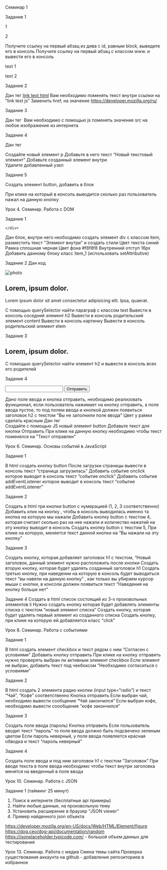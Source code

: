 Семинар 1

Задание 1

<div id="block">
<p>1</p>
<p>2</p>
</div>
Получите ссылку на первый абзац из дива с id, равным block, выведите его в консоль
Получите ссылку на первый абзац с классом www. и вывести его в консоль
<p class="www">text 1</p>
<p class="www">text 2</p>

Задание 2

Дан тег <a class="link" href="#">link text html</a>
Вам необходимо поменять текст внутри ссылки на “link text js”
Заменить href, на значение https://developer.mozilla.org/ru/

Задание 3

Дан тег <img class="photo" src="" alt="">
Вам необходимо с помощью js поменять значение src на любое изображение из интернета

Задание 4

Дан тег <div class="content"></div>
Создайте новый элемент p
Добавьте в него текст “Новый текстовый элемент”
Добавьте созданный элемент внутри <div class="content"></div>
Удалите добавленный узел

Задание 5

Создать элемент button, добавить в блок <div class="content"></div>
При клике на который в консоль выводится сколько раз пользователь нажал на данную кнопку



Урок 4. Семинар. Работа с DOM

Задание 1
<div class="block">
        
    </div>
Дан блок, внутри него необходимо создать элемент div с классом item, разместить текст "Элемент внутри" и создать стили 
Цвет текста синий
Рамка сплошная черная
Цвет фона #f8f8f8
Внутренний отступ 16px
Добавить данному блоку класс item_1 (использовать setAttributive)

Задание 2
Дан код 
<div class="elem">
        <img src="photo.png" alt="photo">
        <div class="content">
            <h2 class="heading">Lorem, ipsum dolor.</h2>
            <p class="text">Lorem ipsum dolor sit amet consectetur adipisicing elit. Ipsa, quaerat.</p>
        </div>
    </div>
С помощью querySelector найти параграф с классом text
Вывести в консоль соседний элемент h2
Вывести в консоль родительский элемент content
Вывести в консоль картинку
Вывести в консоль родительский элемент elem

Задание 3
  <div class="item">
        <div class="elem">
            <div class="info">
                <h2 class="subtitle">Lorem, ipsum dolor.</h2>
            </div>
        </div>
    </div>

С помощью querySelector найти элемент h2 и вывести в консоль всех его родителей

Задание 4
 <form action="#">
        <input type="text">
        <button class="btn">Отправить</button>
    </form>
Дано поле ввода и кнопка отправить, необходимо реализовать функционал, если пользователь нажимает на кнопку отправить, а поле ввода пустое, то под полем ввода и кнопкой должен появиться заголовок h2 с текстом "Вы не заполнили поле ввода"
Цвет у рамки сделать красным
Дан тег <div class="content"></div>
Создайте с помощью JS новый элемент button
Добавьте текст для кнопки Отправить
При клике на данную кнопку необходимо чтобы текст поменялся на "Текст отправлен"



Урок 6. Семинар. Основы событий в JavaScript

Задание 1

В html создать кнопку button
После загрузки страницы вывести в консоль текст “страница загрузилась”
Добавить событие onclick которое выводит в консоль текст “событие onclick”
Добавить событие addEventListener которое выводит в консоль текст “событие addEventListener”

Задание 2

Создать в html три кнопки button с нумерацией (1, 2, 3 соответственно)
Добавить клик на кнопку , чтобы в консоль выводилась именно та кнопка на которую мы нажали
Добавить кнопку button с текстом 4, которая считает сколько раз на нее нажали и количество нажатий на эту кнопку выводит в консоль
Создать кнопку button с текстом 5, При клике на которую, меняется текст данной кнопки на “Вы нажали на эту кнопку”

Задание 3

Создать кнопку, которая добавляет заголовок h1 с текстом, “Новый заголовок, данный элемент нужно расположить после кнопки
Создать вторую кнопку, которая будет удалять созданный заголовок h1
Создать третью кнопку, при наведении на которую в консоль будет выводиться текст “вы навели на данную кнопку” , как только вы убираем курсор мыши с кнопки, в консоли должен появиться текст “Наведения на кнопку больше нет”

Задание 4
Создать в html список состоящий из 3-х произвольных элементов li
Нужно создать кнопку которая будет добавлять элементы списка с текстом “новый элемент списка”
Создать кнопку, которая будет удалять первый элемент из созданного списка
Создать кнопку, при клике на которую ей добавляется класс “click”




Урок 8. Семинар. Работа с событиями


Задание 1

В html создать элемент checkbox и текст рядом с ним “Согласен с условиями”
Добавить кнопку отправить
При клике на кнопку отправить нужно проверять выбран ли активным элемент checkbox
Если элемент не выбран, добавить текст под чекбоксом “Необходимо согласиться с условиями”

Задание 2

В html создать 2 элемента радио кнопки (input type=”radio”) и текст “Чай”, “Кофе” соответственно
Кнопка отправить
Если выбран чай, необходимо вывести сообщение “Чай закончился”
Если выбран кофе, необходимо вывести соообщение “кофе закончился”

Задание 3

Создать поле ввода (пароль)
Кнопка отправить
Если пользователь вводит текст “пароль” то поле ввода должно быть подсвечено зеленым цветом
Если пароль неверный, у поля ввода появляется красная обводка и текст “пароль неверный”

Задание 4

Создать поле ввода и под ним заголовок h1 с текстом “Заголовок”
При вводе текста в поле ввода необходимо чтобы текст внутри заголовка менятся на введенный в поле ввода



Урок 10. Семинар. Работа с JSON

Задание 1 (тайминг 25 минут) 

1. Поиск в интернете (бесплатные api примеры) 
2. Найти любые данные, на произвольную тему 
3. Установить расширение в браузер “JSON viewer” 
4. Пример найденного json объекта

https://developer.mozilla.org/en-US/docs/Web/HTML/Element/figure
https://dog.ceo/dog-api/documentation/random
https://jsonplaceholder.typicode.com/ - большой объем данных для тестирования


Урок 13. Семинар. Работа с медиа
Смена темы сайта
Проверка существования аккаунта на github - добавление репозиториев в избранное